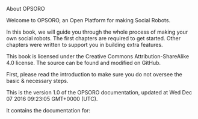 About OPSORO

Welcome to OPSORO, an Open Platform for making Social Robots.

In this book, we will guide you through the whole process of making your own social robots. The first chapters are required to get started. Other chapters were written to support you in building extra features.

This book is licensed under the Creative Commons Attribution-ShareAlike 4.0 license. The source can be found and modified on GitHub.

First, please read the introduction to make sure you do not oversee the basic & necessary steps.

This is the version 1.0 of the OPSORO documentation, updated at Wed Dec 07 2016 09:23:05 GMT+0000 (UTC).

It contains the documentation for: